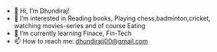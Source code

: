 - 👋 Hi, I’m Dhundiraj!
- 👀 I’m interested in Reading books, Playing chess,badminton,cricket, watching movies-series and of course Eating
- 🌱 I’m currently learning Finace, Fin-Tech 
- 📫 How to reach me: dhundirajj00@gmail.com

<!---
Dhundirajpj/Dhundirajpj is a ✨ special ✨ repository because its `README.md` (this file) appears on your GitHub profile.
You can click the Preview link to take a look at your changes.
--->

